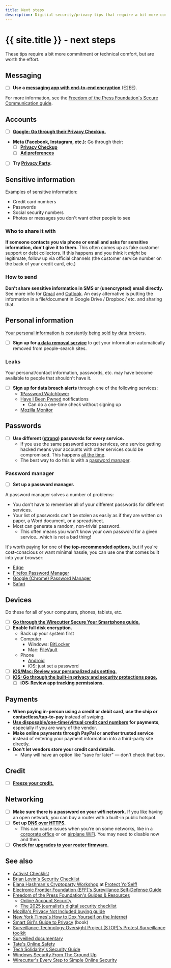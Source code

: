 ```yaml
---
title: Next steps
description: Digitial security/privacy tips that require a bit more commitment or technical comfort
---
```


# {{ site.title }} - next steps

These tips require a bit more commitment or technical comfort, but are worth the effort.

## Messaging

- [ ] **Use a [messaging app with end-to-end encryption](why-signal#comparison-of-messaging-options)** (E2EE).

For more information, see the [Freedom of the Press Foundation's Secure Communication guide](https://freedom.press/training/secure-communication/).

## Accounts

- [ ] [**Google: Go through their Privacy Checkup.**](https://myaccount.google.com/intro/privacycheckup)
- **Meta (Facebook, Instagram, etc.):** Go through their:
  - [ ] [**Privacy Checkup**](https://www.facebook.com/privacy/checkup/)
  - [ ] [**Ad preferences**](https://accountscenter.facebook.com/ads)
- [ ] **Try [Privacy Party](https://www.blockpartyapp.com/privacy-party/).**

## Sensitive information

Examples of sensitive information:

- Credit card numbers
- Passwords
- Social security numbers
- Photos or messages you don't want other people to see

### Who to share it with

**If someone contacts you via phone or email and asks for sensitive information, don't give it to them.** This often comes up as fake customer support or debt collectors. If this happens and you think it _might_ be legitimate, follow up via official channels (the customer service number on the back of your credit card, etc.)

### How to send

**Don't share sensitive information in SMS or (unencrypted) email directly.** See more info for [Gmail](https://support.google.com/mail/answer/6330403) and [Outlook](https://support.microsoft.com/en-us/office/encrypt-email-messages-373339cb-bf1a-4509-b296-802a39d801dc). An easy alternative is putting the information in a file/document in Google Drive / Dropbox / etc. and sharing that.

## Personal information

[Your personal information is constantly being sold by data brokers.](https://privacy.com/blog/what-are-data-brokers)

- [ ] **Sign up for [a data removal service](https://restoreprivacy.com/data-removal/best-data-removal-services/)** to get your information automatically removed from people-search sites.

### Leaks

Your personal/contact information, passwords, etc. may have become available to people that shouldn't have it.

- [ ] **Sign up for data breach alerts** through one of the following services:
  - [1Password Watchtower](https://watchtower.1password.com/)
  - [Have I Been Pwned](https://haveibeenpwned.com/) notifications
    - Can do a one-time check without signing up
  - [Mozilla Monitor](https://monitor.mozilla.org/)

## Passwords

- [ ] **Use different ([strong](#passwords)) passwords for every service.**
  - If you use the same password across services, one service getting hacked means your accounts with other services could be compromised. This happens [all the time](https://www.nytimes.com/interactive/2015/07/29/technology/personaltech/what-parts-of-your-information-have-been-exposed-to-hackers-quiz.html?_r=0).
  - The best way to do this is with a [password manager](#password-manager).

### Password manager

- [ ] **Set up a password manager.**

A password manager solves a number of problems:

- You don't have to remember all of your different passwords for different services.
- Your list of passwords can't be stolen as easily as if they are written on paper, a Word document, or a spreadsheet.
- Most can generate a random, non-trivial password.
  - This often means you won't know your own password for a given service...which is not a bad thing!

It's worth paying for one of [**the top-recommended options**](https://www.nytimes.com/wirecutter/reviews/best-password-managers/), but if you're cost-conscious or want minimal hassle, you can use one that comes built into your browser:

- [Edge](https://support.microsoft.com/en-us/topic/edit-your-passwords-in-microsoft-edge-38ef988f-5a65-4c6a-9db8-937995d3ae31)
- [Firefox Password Manager](https://support.mozilla.org/en-US/kb/password-manager-remember-delete-change-and-import)
- [Google (Chrome) Password Manager](https://passwords.google/)
- [Safari](https://support.apple.com/en-us/105115)

## Devices

Do these for all of your computers, phones, tablets, etc.

- [ ] [**Go through the Wirecutter Secure Your Smartphone guide.**](https://www.nytimes.com/wirecutter/guides/online-security-secure-your-smartphone/)
- [ ] **Enable full disk encryption.**
  - Back up your system first
  - Computer
    - Windows: [BitLocker](https://support.microsoft.com/en-us/windows/turn-on-device-encryption-0c453637-bc88-5f74-5105-741561aae838)
    - Mac: [FileVault](https://support.apple.com/en-us/HT204837)
  - Phone
    - [Android](https://www.howtogeek.com/141953/how-to-encrypt-your-android-phone-and-why-you-might-want-to/)
    - iOS: just set a password
- [ ] [**iOS/Mac: Review your personalized ads setting.**](https://support.apple.com/en-us/105131)
- [ ] [**iOS: Go through the built-in privacy and security protections page.**](https://support.apple.com/guide/iphone/use-built-in-privacy-and-security-protections-iph6e7d349d1/ios)
  - [ ] [**iOS: Review app tracking permissions.**](https://support.apple.com/guide/iphone/control-app-tracking-permissions-iph4f4cbd242/ios)

## Payments

- **When paying in-person using a credit or debit card, use the chip or contactless/tap-to-pay** instead of swiping.
- **[Use disposable/one-time/virtual credit card numbers](https://www.doctorofcredit.com/list-of-banks-which-offer-virtual-account-numbers/) for payments**, especially if you are wary of the vendor.
- **Make online payments through PayPal or another trusted service** instead of entering your payment information into a third-party site directly.
- **Don't let vendors store your credit card details.**
  - Many will have an option like "save for later" — don't check that box.

## Credit

- [ ] **[Freeze your credit.](https://www.forbes.com/advisor/credit-score/pros-and-cons-of-freezing-credit/)**

## Networking

- [ ] **Make sure there is a password on your wifi network.** If you like having an open network, you can buy a router with a built-in public hotspot.
- [ ] **Set up [DNS over HTTPS](https://www.cloudflare.com/learning/dns/dns-over-tls/).**
  - This can cause issues when you're on some networks, like in a [corporate office](https://superuser.com/questions/721725/why-cant-i-use-custom-dns-server-addresses-in-a-network) or on [airplane WiFi](https://nullthoughts.com/tech/2019/08/09/inflight-wifi-not-working-due-to-custom-dns-servers/). You may need to disable now and then.
- [ ] [**Check for upgrades to your router firmware.**](https://www.wikihow.com/Update-Router-Firmware)

## See also

<!-- - [A workshop version of this page as slides](https://docs.google.com/presentation/d/1JOz8X0cOL4Osn1nnFVRVmHfCRjg8hX6YtAw6oMFbtDo/edit) -->

- [Activist Checklist](https://activistchecklist.org/)
- [Brian Lovin's Security Checklist](https://brianlovin.com/security)
- [Elana Hashman's Cryptoparty Workshop](https://hashman.ca/encryption-workshop/) at [Protect Yo'Self!](https://www.eventbrite.com/e/protect-yoself-a-day-of-workshops-on-security-and-online-privacy-tickets-31114213450)
- [Electronic Frontier Foundation (EFF)'s Surevillance Self-Defense Guide](https://ssd.eff.org/)
- [Freedom of the Press Foundation's Guides & Resources](https://freedom.press/digisec/guides/)
  - [Online Account Security](https://freedom.press/training/online-account-security/)
  - [The 2025 journalist’s digital security checklist](https://freedom.press/digisec/blog/journalists-digital-security-checklist/)
- [Mozilla's Privacy Not Included buying guide](https://foundation.mozilla.org/en/privacynotincluded/)
- [New York Times's How to Dox Yourself on the Internet](https://open.nytimes.com/how-to-dox-yourself-on-the-internet-d2892b4c5954)
- [Smart Girl's Guide to Privacy](https://nostarch.com/smartgirlsguide) (book)
- [Surveillance Technology Oversight Project (STOP)'s Protest Surveillance toolkit](https://www.stopspying.org/protest)
- [Surveilled documentary](https://www.imdb.com/title/tt33813121/)
- [Tate's Online Safety](https://onlinesafety.substack.com/)
- [Tech Solidarity's Security Guide](https://techsolidarity.org/resources/basic_security.html)
- [Windows Security From The Ground Up](https://decentsecurity.com/#/securing-your-computer/)
- [Wirecutter's Every Step to Simple Online Security](https://www.nytimes.com/wirecutter/guides/simple-online-security/)
